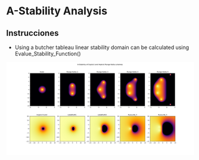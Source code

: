 # A-Stability Analysis

## Instrucciones

- Using a butcher tableau linear stability domain can be calculated using Evalue_Stability_Function()



![von neumann linear stability](Figure_1.png)